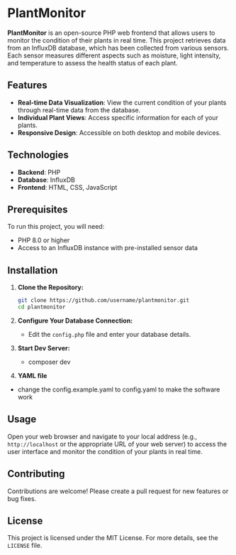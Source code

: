 # PlantMonitor

**PlantMonitor** is an open-source PHP web frontend that allows users to monitor the condition of their plants in real time. This project retrieves data from an InfluxDB database, which has been collected from various sensors. Each sensor measures different aspects such as moisture, light intensity, and temperature to assess the health status of each plant.

## Features

- **Real-time Data Visualization**: View the current condition of your plants through real-time data from the database.
- **Individual Plant Views**: Access specific information for each of your plants.
- **Responsive Design**: Accessible on both desktop and mobile devices.

## Technologies

- **Backend**: PHP
- **Database**: InfluxDB
- **Frontend**: HTML, CSS, JavaScript

## Prerequisites

To run this project, you will need:

- PHP 8.0 or higher
- Access to an InfluxDB instance with pre-installed sensor data

## Installation

1. **Clone the Repository:**
   ```bash
   git clone https://github.com/username/plantmonitor.git
   cd plantmonitor
   ```
2. **Configure Your Database Connection:**
   - Edit the `config.php` file and enter your database details.

3. **Start Dev Server:**
   - composer dev

4. **YAML file**
- change the config.example.yaml to config.yaml to make the software work

## Usage

Open your web browser and navigate to your local address (e.g., `http://localhost` or the appropriate URL of your web server) to access the user interface and monitor the condition of your plants in real time.

## Contributing

Contributions are welcome! Please create a pull request for new features or bug fixes.

## License

This project is licensed under the MIT License. For more details, see the `LICENSE` file.

